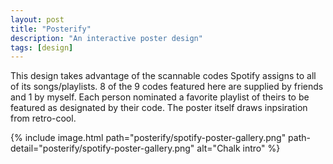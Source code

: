 ```yaml
---
layout: post
title: "Posterify"
description: "An interactive poster design"
tags: [design]
---
```


This design takes advantage of the scannable codes Spotify assigns to all of its songs/playlists. 8 of the 9 codes featured here are supplied by friends and 1 by myself. Each person nominated a favorite playlist of theirs to be featured as designated by their code. The poster itself draws inpsiration from retro-cool.

{% include image.html path="posterify/spotify-poster-gallery.png" path-detail="posterify/spotify-poster-gallery.png" alt="Chalk intro" %}

